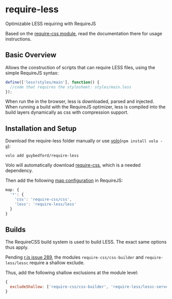 require-less
===========

Optimizable LESS requiring with RequireJS

Based on the [require-css module](https://github.com/guybedford/require-css), read the documentation there for usage instructions.

Basic Overview
--------------

Allows the construction of scripts that can require LESS files, using the simple RequireJS syntax:

```javascript
define(['less!styles/main'], function() {
  //code that requires the stylesheet: styles/main.less
});
```

When run the in the browser, less is downloaded, parsed and injected. When running a build with the RequireJS optimizer, less is compiled into the build layers dynamically as css with compression support.

Installation and Setup
----------------------

Download the require-less folder manually or use [volo](https://github.com/volojs/volo)(`npm install volo -g`):

```
volo add guybedford/require-less
```

Volo will automatically download [require-css](https://github.com/guybedford/require-css/zipball/master), which is a needed dependency.

Then add the following [map configuration](http://requirejs.org/docs/api.html#config-map) in RequireJS:

```javascript
map: {
  '*': {
    'css': 'require-css/css',
    'less': 'require-less/less'
  }
}
```

Builds
------

The RequireCSS build system is used to build LESS. The exact same options thus apply.

Pending [r.js issue 289](https://github.com/jrburke/r.js/issues/289), the modules `require-css/css-builder` and `require-less/lessc` require a shallow exclude.

Thus, add the following shallow exclusions at the module level:

```javascript
{
  excludeShallow: ['require-css/css-builder', 'require-less/lessc-server']
}
```


